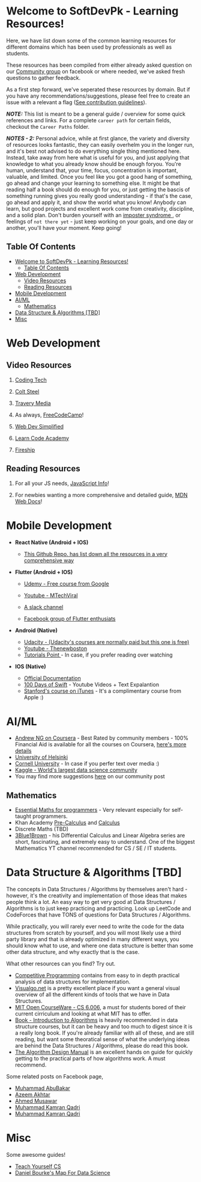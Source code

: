 # Welcome to SoftDevPk - Learning Resources!  

Here, we have list down some of the common learning resources for different domains which has been used by professionals as well as students.

These resources has been compiled from either already asked question on our [Community group](https://www.facebook.com/groups/softdevpk/) on facebook or where needed, we've asked fresh questions to gather feedback.

As a first step forward, we've seperated these resources by domain. But if you have any recommendations/suggestions, please feel free to create an issue with a relevant a flag ([See contribution guidelines](https://github.com/Software-Development-Pakistan/Software-Development-Pakistan.github.io/blob/master/CONTRIBUTING.md)).

***NOTE:*** This list is meant to be a general guide / overview for some quick references and links. For a complete `career path` for certain fields, checkout the `Career Paths` folder.

***NOTES - 2:*** Personal advice, while at first glance, the variety and diversity of resources looks fantastic, they can easily overhelm you in the longer run, and it's best not advised to do everything single thing mentioned here. Instead, take away from here what is useful for you, and just applying that knowledge to what you already know should be enough foryou. You're human, understand that, your time, focus, concentration is important, valuable, and limited. Once you feel like you got a good hang of something, go ahead and change your learning to something else. It might be that reading half a book should do enough for you, or just getting the bascis of something running gives you really good understanding - if that's the case, go ahead and apply it, and show the world what you know! Anybody can learn, but good projects and excellent work come from creativity, discipline, and a solid plan. Don't burden yourself with an [imposter syndrome ](https://www.youtube.com/watch?v=ZQUxL4Jm1Lo), or feelings of `not there yet` - just keep working on your goals, and one day or another, you'll have your moment. Keep going! 

## Table Of Contents
- [Welcome to SoftDevPk - Learning Resources!](#welcome-to-softdevpk---learning-resources)
	- [Table Of Contents](#table-of-contents)
- [Web Development](#web-development)
	- [Video Resources](#video-resources)
	- [Reading Resources](#reading-resources)
- [Mobile Development](#mobile-development)
- [AI/ML](#aiml)
	- [Mathematics](#mathematics)
- [Data Structure & Algorithms [TBD]](#data-structure--algorithms-tbd)
- [Misc](#misc)

# Web Development

## Video Resources  

1.  [Coding Tech](https://www.youtube.com/channel/UCtxCXg-UvSnTKPOzLH4wJaQ)

2.  [Colt Steel](https://www.youtube.com/channel/UCrqAGUPPMOdo0jfQ6grikZw)

3.  [Travery Media](https://www.youtube.com/user/TechGuyWeb)

4. As always, [FreeCodeCamp](https://www.youtube.com/channel/UC8butISFwT-Wl7EV0hUK0BQ)!

5.  [Web Dev Simplified](https://www.youtube.com/channel/UCFbNIlppjAuEX4znoulh0Cw)

6.  [Learn Code Academy](https://www.youtube.com/user/learncodeacademy)

7.  [Fireship](https://www.youtube.com/channel/UCsBjURrPoezykLs9EqgamOA)

## Reading Resources  

1. For all your JS needs, [JavaScript Info](https://javascript.info/)!

2. For newbies wanting a more comprehensive and detailed guide, [MDN Web Docs](https://developer.mozilla.org/en-US/docs/Learn/Getting_started_with_the_web)!  
  
# Mobile Development

-  **React Native (Android + IOS)**

	-  [This Github Repo. has list down all the resources in a very comprehensive way](https://github.com/shubhnik/react-native-learning-resources)

-  **Flutter (Android + IOS)**

	-  [Udemy - Free course from Google](https://www.udacity.com/course/build-native-mobile-apps-with-flutter--ud905)

	-  [Youtube - MTechViral ](https://www.youtube.com/watch?v=qWL1lGchpRA&list=PLR2qQy0Zxs_UdqAcaipPR3CG1Ly57UlhV)

	-  [A slack channel](https://mindorks.com/join-community)

	-  [Facebook group of Flutter enthusiats](https://www.facebook.com/groups/425920117856409/)

-  **Android (Native)**

	- [Udacity - (Udacity's courses are normally paid but this one is free)](https://www.udacity.com/course/new-android-fundamentals--ud851)
	- [Youtube - Thenewboston](https://www.youtube.com/watch?v=SUOWNXGRc6g&feature=youtu.be&list=PL2F07DBCDCC01493A)
	- [Tutorials Point ](https://www.tutorialspoint.com/android/index.htm) - In case, if you prefer reading over watching

- **IOS (Native)**
	- [Official Documentation](https://developer.apple.com/swift/)  
	- [100 Days of Swift](https://www.hackingwithswift.com/100) - Youtube Videos + Text Expalantion
	- [Stanford's course on iTunes](https://itunes.apple.com/us/course/developing-ios-11-apps-with-swift/id1309275316) - It's a complimentary course from Apple :)


# AI/ML
- [Andrew NG on Coursera](https://www.coursera.org/courses?query=machine%20learning%20andrew%20ng) - Best Rated by community members - 100% Financial Aid is available for all the courses on Coursera, [here's more details](https://www.facebook.com/groups/softdevpk/?post_id=953070381816654&comment_id=953426811781011)
- [University of Helsinki](https://course.elementsofai.com/)
- [Cornell University](https://arxiv.org/abs/1805.05052v1) - In case if you perfer text over media :)
- [Kaggle - World's largest data science community](https://www.kaggle.com/)
- You may find more suggestions [here](https://www.facebook.com/groups/softdevpk/?post_id=1041697142953977) on our community post

## Mathematics
- [Essential Maths for programmers](https://www.freecodecamp.org/news/learn-algebra-to-improve-your-programming-skills/) - Very relevant especially for self-taught programmers.
- Khan Academy [Pre-Calculus](https://www.khanacademy.org/math/precalculus) and [Calculus](https://www.khanacademy.org/math/calculus-1)
- Discrete Maths (TBD)
- [3Blue1Brown](https://www.youtube.com/channel/UCYO_jab_esuFRV4b17AJtAw) - his Differential Calculus and Linear Algebra series are short, fascinating, and extremely easy to understand. One of the biggest Mathematics YT channel recommended for CS / SE / IT students.

# Data Structure & Algorithms [TBD]

The concepts in Data Structures / Algorithms by themselves aren't hard - however, it's the creativity and implementation of those ideas that makes people think a lot. An easy way to get very good at Data Structures / Algorithms is to just keep practicing and practicing. Look up LeetCode and CodeForces that have TONS of questions for Data Structures / Algorithms.  

While practically, you will rarely ever need to write the code for the data structures from scratch by yourself, and you will most likely use a third party library and that is already optimized in many different ways, you should know what to use, and where one data structure is better than some other data structure, and why exactly that is the case. 

What other resources can you find? Try out.
- [Competitive Programming](https://cpbook.net/) contains from easy to in depth practical analysis of data structures for implementation.
- [Visualgo.net](https://visualgo.net/en) is a pretty excellent place if you want a general visual overview of all the different kinds of tools that we have in Data Structures.
- [MIT Open CourseWare - CS 6.006](https://ocw.mit.edu/courses/electrical-engineering-and-computer-science/6-006-introduction-to-algorithms-spring-2008/), a must for students bored of their current cirriculum and looking at what MIT has to offer.
- [Book - Introduction to Algorithms](https://www.amazon.com/Introduction-Algorithms-3rd-MIT-Press/dp/0262033844) is heavily recommended in data structure courses, but it can be heavy and too much to digest since it is a really long book. If you're already familiar with all of these, and are still reading, but want some theoratical sense of what the underlying ideas are behind the Data Structures / Algorithms,  please do read this book.
- [The Algorithm Design Manual](https://www.amazon.com/Algorithm-Design-Manual-Steven-Skiena/dp/1849967202) is an excellent hands on guide for quickly getting to the practical parts of how algorithms work. A must recommend.

Some related posts on Facebook page,

- [Muhammad AbuBakar](https://web.facebook.com/groups/softdevpk/permalink/1046698715787153/)
- [Azeem Akhtar](https://web.facebook.com/groups/softdevpk/permalink/959172294539796/)
- [Ahmed Musawar](https://web.facebook.com/groups/softdevpk/permalink/1046305165826508/)
- [Muhammad Kamran Qadri](https://web.facebook.com/groups/softdevpk/permalink/966099857180373/)
- [Muhammad Kamran Qadri](https://web.facebook.com/groups/softdevpk/permalink/966755790448113/)

# Misc

Some awesome guides!

- [Teach Yourself CS](https://teachyourselfcs.com/)
- [Daniel Bourke's Map For Data Science](https://whimsical.com/CA7f3ykvXpnJ9Az32vYXva)